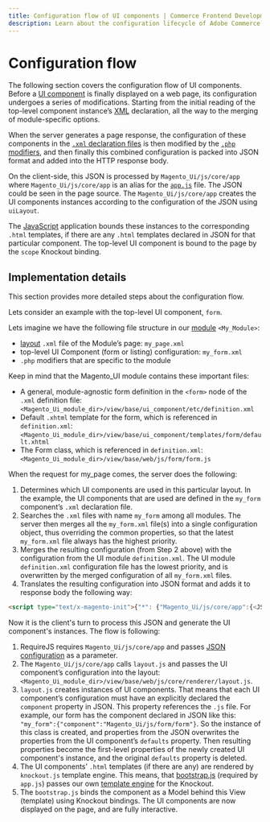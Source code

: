 ```yaml
---
title: Configuration flow of UI components | Commerce Frontend Development
description: Learn about the configuration lifecycle of Adobe Commerce and Magento Open Source UI components at runtime.
---
```


# Configuration flow

The following section covers the configuration flow of UI components. Before a [UI component](https://glossary.magento.com/ui-component) is finally displayed on a web page, its configuration undergoes a series of modifications. Starting from the initial reading of the top-level component instance’s [XML](https://glossary.magento.com/xml) declaration, all the way to the merging of module-specific options.

When the server generates a page response, the configuration of these components in the [`.xml` declaration files](concepts/xml-declaration.md) is then modified by the [`.php` modifiers](concepts/modifier.md), and then finally this combined configuration is packed into JSON format and added into the HTTP response body.

On the client-side, this JSON is processed by `Magento_Ui/js/core/app` where `Magento_Ui/js/core/app` is an alias for the [`app.js`](https://github.com/magento/magento2/blob/2.4/app/code/Magento/Ui/view/base/web/js/core/app.js) file. The JSON could be seen in the page source. The `Magento_Ui/js/core/app` creates the UI components instances according to the configuration of the JSON using `uiLayout`.

The [JavaScript](https://glossary.magento.com/javascript) application bounds these instances to the corresponding `.html` templates, if there are any `.html` templates declared in JSON for that particular component. The top-level UI component is bound to the page by the `scope` Knockout binding.

## Implementation details

This section provides more detailed steps about the configuration flow.

Lets consider an example with the top-level UI component, `form`.

Lets imagine we have the following file structure in our [module](https://glossary.magento.com/module) `<My_Module>`:

-  [layout](https://glossary.magento.com/layout) `.xml` file of the Module’s page: `my_page.xml`
-  top-level UI Component (form or listing) configuration: `my_form.xml`
-  `.php` modifiers that are specific to the module

Keep in mind that the Magento_UI module contains these important files:

-  A general, module-agnostic form definition in the `<form>` node of the `.xml` definition file: `<Magento_Ui_module_dir>/view/base/ui_component/etc/definition.xml`
-  Default `.xhtml` template for the form, which is referenced in `definition.xml`: `<Magento_Ui_module_dir>/view/base/ui_component/templates/form/default.xhtml`
-  The Form class, which is referenced in `definition.xml`: `<Magento_Ui_module_dir>/view/base/web/js/form/form.js`

When the request for my_page comes, the server does the following:

1. Determines which UI components are used in this particular layout. In the example, the UI components that are used are defined in the `my_form` component’s `.xml` declaration file.
1. Searches the `.xml` files with name `my_form` among all modules. The server then merges all the `my_form.xml` file(s) into a single configuration object, thus overriding the common properties, so that the latest `my_form.xml` file always has the highest priority.
1. Merges the resulting configuration (from Step 2 above) with the configuration from the UI module `definition.xml`. The UI module `definition.xml` configuration file has the lowest priority, and is overwritten by the merged configuration of all `my_form.xml` files.
1. Translates the resulting configuration into JSON format and adds it to response body the following way:

```html
<script type="text/x-magento-init">{"*": {"Magento_Ui/js/core/app":{<JSON_configuration>}}}</script>
```

Now it is the client's turn to process this JSON and generate the UI component's instances. The flow is following:

1. RequireJS requires `Magento_Ui/js/core/app` and passes [JSON configuration](../../javascript/init.md#declarative-notation) as a parameter.
1. The `Magento_Ui/js/core/app` calls `layout.js` and passes the UI component’s configuration into the layout: `<Magento_Ui_module_dir>/view/base/web/js/core/renderer/layout.js`.
1. `layout.js` creates instances of UI components. That means that each UI component’s configuration must have an explicitly declared the `component` property in JSON. This property references the `.js` file. For example, our form has the component declared in JSON like this: `"my_form":{"component":"Magento_Ui/js/form/form"}`. So the instance of this class is created, and properties from the JSON overwrites the properties from the UI component’s `defaults` property. Then resulting properties become the first-level properties of the newly created UI component's instance, and the original `defaults` property is deleted.
1. The UI components’ `.html` templates (if there are any) are rendered by `knockout.js` template engine. This means, that [bootstrap.js](https://github.com/magento/magento2/blob/2.4/app/code/Magento/Ui/view/base/web/js/lib/knockout/bootstrap.js) (required by `app.js`) passes our own [template engine](https://github.com/magento/magento2/blob/2.4/app/code/Magento/Ui/view/base/web/js/lib/knockout/template/engine.js) for the Knockout.
1. The `bootstrap.js` binds the component as a Model behind this View (template) using Knockout bindings. The UI components are now displayed on the page, and are fully interactive.
